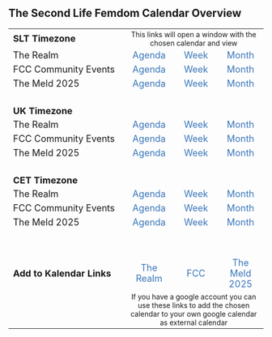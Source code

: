 ## The Second Life Femdom Calendar Overview

<style>
    a {
        text-decoration: none;
        color: rgb(58, 118, 185);
    }

    a:hover {
        text-decoration: underline;
        color: rgb(58, 118, 185);
    }

    a:visited{
        color: rgb(58, 118, 185);
    }


    html {
        font-family: 'Segoe UI', Tahoma, Geneva, Verdana, sans-serif;
    }

    .s2 {
        font-weight: bold;
        min-width: 210px;
        font-size: 18px;
    }

    .s3 {
        text-align: center;
        text-align: center;
        font-size: 14px;
    }

    .s5 {
        font-size: 18px;
    }

    .s6 {
        width: 140px;
        font-size: 18px;
        text-align: center;
    }
    div {
        margin: 50px;
    }
</style>

<table cellspacing="0" cellpadding="0">
    <tbody>
        <tr>
            <td class="s2">SLT Timezone</td>
            <td class="s3" colspan="3">This links will open a window with the chosen calendar and view
            </td>
        </tr>
        <tr>
            <td class="s5">The Realm</td>
            <td class="s6">
                <a target="_blank" href="https://calendar.google.com/calendar/u/0/embed?src=0027412020c76c7b253e5fef4ef8d3b5d8afa11eaf855b5c05486a8635d138ac@group.calendar.google.com&ctz=America/Los_Angeles&mode=agenda">Agenda</a>
            </td>
            <td class="s6">
                <a target="_blank" href="https://calendar.google.com/calendar/u/0/embed?src=0027412020c76c7b253e5fef4ef8d3b5d8afa11eaf855b5c05486a8635d138ac@group.calendar.google.com&ctz=America/Los_Angeles&mode=week">Week</a>
            </td>
            <td class="s6">
                <a target="_blank" href="https://calendar.google.com/calendar/u/0/embed?src=0027412020c76c7b253e5fef4ef8d3b5d8afa11eaf855b5c05486a8635d138ac@group.calendar.google.com&ctz=America/Los_Angeles&mode=month">Month</a>
            </td>
        </tr>
        <tr>
            <td class="s5">FCC Community Events</td>
            <td class="s6">
                <a target="_blank" href="https://calendar.google.com/calendar/u/0/embed?src=fccinsl@gmail.com&ctz=America/Los_Angeles&mode=agenda">Agenda</a>
            </td>
            <td class="s6">
                <a target="_blank" href="https://calendar.google.com/calendar/u/0/embed?src=fccinsl@gmail.com&ctz=America/Los_Angeles&mode=week">Week</a>
            </td>
            <td class="s6">
                <a target="_blank" href="https://calendar.google.com/calendar/u/0/embed?src=fccinsl@gmail.com&ctz=America/Los_Angeles&mode=month">Month</a>
            </td>
        </tr>
        <tr>
            <td class="s5">The Meld 2025</td>
            <td class="s6">
                <a target="_blank" href="https://calendar.google.com/calendar/u/0/embed?src=1f51b7dd1a046b95184855b6dae000d658b433157231877fdc58cfc2668a8143@group.calendar.google.com&ctz=America/Los_Angeles&mode=agenda">Agenda</a>
            </td>
            <td class="s6">
                <a target="_blank" href="https://calendar.google.com/calendar/u/0/embed?src=1f51b7dd1a046b95184855b6dae000d658b433157231877fdc58cfc2668a8143@group.calendar.google.com&ctz=America/Los_Angeles&mode=week">Week</a>
            </td>
            <td class="s6">
                <a target="_blank" href="https://calendar.google.com/calendar/u/0/embed?src=1f51b7dd1a046b95184855b6dae000d658b433157231877fdc58cfc2668a8143@group.calendar.google.com&ctz=America/Los_Angeles&mode=month">Month</a>
            </td>
        </tr>
        <tr>
            <td>&nbsp;</td>
            <td></td>
            <td></td>
            <td></td>
        </tr>
        <tr>
            <td class="s2">UK Timezone</td>
            <td></td>
            <td></td>
            <td></td>
        </tr>
        <tr>
            <td class="s5">The Realm</td>
            <td class="s6"><a target="_blank"
                    href="https://calendar.google.com/calendar/u/0/embed?src=0027412020c76c7b253e5fef4ef8d3b5d8afa11eaf855b5c05486a8635d138ac@group.calendar.google.com&ctz=Europe/London&mode=agenda">Agenda</a>
            </td>
            <td class="s6"><a target="_blank"
                    href="https://calendar.google.com/calendar/u/0/embed?src=0027412020c76c7b253e5fef4ef8d3b5d8afa11eaf855b5c05486a8635d138ac@group.calendar.google.com&ctz=Europe/London&mode=week">Week</a>
            </td>
            <td class="s6"><a target="_blank"
                    href="https://calendar.google.com/calendar/u/0/embed?src=0027412020c76c7b253e5fef4ef8d3b5d8afa11eaf855b5c05486a8635d138ac@group.calendar.google.com&ctz=Europe/London&mode=month">Month</a>
            </td>
        </tr>
        <tr>
            <td class="s5">FCC Community Events</td>
            <td class="s6">
                <a target="_blank" href="https://calendar.google.com/calendar/u/0/embed?src=fccinsl@gmail.com&ctz=Europe/London&mode=agenda">Agenda</a>
            </td>
            <td class="s6">
                <a target="_blank" href="https://calendar.google.com/calendar/u/0/embed?src=fccinsl@gmail.com&ctz=Europe/London&mode=week">Week</a>
            </td>
            <td class="s6">
                <a target="_blank" href="https://calendar.google.com/calendar/u/0/embed?src=fccinsl@gmail.com&ctz=Europe/London&mode=month">Month</a>
            </td>
        </tr>
        <tr>
            <td class="s5">The Meld 2025</td>
            <td class="s6">
                <a target="_blank" href="https://calendar.google.com/calendar/u/0/embed?src=1f51b7dd1a046b95184855b6dae000d658b433157231877fdc58cfc2668a8143@group.calendar.google.com&ctz=Europe/London&mode=agenda">Agenda</a>
            </td>
            <td class="s6">
                <a target="_blank" href="https://calendar.google.com/calendar/u/0/embed?src=1f51b7dd1a046b95184855b6dae000d658b433157231877fdc58cfc2668a8143@group.calendar.google.com&ctz=Europe/London&mode=week">Week</a>
            </td>
            <td class="s6">
                <a target="_blank" href="https://calendar.google.com/calendar/u/0/embed?src=1f51b7dd1a046b95184855b6dae000d658b433157231877fdc58cfc2668a8143@group.calendar.google.com&ctz=Europe/London&mode=month">Month</a>
            </td>
        </tr>
        <tr>
            <td>&nbsp;</td>
            <td></td>
            <td></td>
            <td></td>
        </tr>
        <tr>
            <td class="s2">CET Timezone</td>
            <td></td>
            <td></td>
            <td></td>
        </tr>
        <tr>
            <td class="s5">The Realm</td>
            <td class="s6"><a target="_blank"
                    href="https://calendar.google.com/calendar/u/0/embed?src=0027412020c76c7b253e5fef4ef8d3b5d8afa11eaf855b5c05486a8635d138ac@group.calendar.google.com&ctz=Europe/Berlin&mode=agenda">Agenda</a>
            </td>
            <td class="s6"><a target="_blank"
                    href="https://calendar.google.com/calendar/u/0/embed?src=0027412020c76c7b253e5fef4ef8d3b5d8afa11eaf855b5c05486a8635d138ac@group.calendar.google.com&ctz=Europe/Berlin&mode=week">Week</a>
            </td>
            <td class="s6"><a target="_blank"
                    href="https://calendar.google.com/calendar/u/0/embed?src=0027412020c76c7b253e5fef4ef8d3b5d8afa11eaf855b5c05486a8635d138ac@group.calendar.google.com&ctz=Europe/Berlin&mode=month">Month</a>
            </td>
        </tr>
        <tr>
            <td class="s5">FCC Community Events</td>
            <td class="s6">
                <a target="_blank" href="https://calendar.google.com/calendar/u/0/embed?src=fccinsl@gmail.com&ctz=Europe/Berlin&mode=agenda">Agenda</a>
            </td>
            <td class="s6">
                <a target="_blank" href="https://calendar.google.com/calendar/u/0/embed?src=fccinsl@gmail.com&ctz=Europe/Berlin&mode=week">Week</a>
            </td>
            <td class="s6">
                <a target="_blank" href="https://calendar.google.com/calendar/u/0/embed?src=fccinsl@gmail.com&ctz=Europe/Berlin&mode=month">Month</a>
            </td>
        </tr>
        <tr>
            <td class="s5">The Meld 2025</td>
            <td class="s6">
                <a target="_blank" href="https://calendar.google.com/calendar/u/0/embed?src=1f51b7dd1a046b95184855b6dae000d658b433157231877fdc58cfc2668a8143@group.calendar.google.com&ctz=Europe/Berlin&mode=agenda">Agenda</a>
            </td>
            <td class="s6">
                <a target="_blank" href="https://calendar.google.com/calendar/u/0/embed?src=1f51b7dd1a046b95184855b6dae000d658b433157231877fdc58cfc2668a8143@group.calendar.google.com&ctz=Europe/Berlin&mode=week">Week</a>
            </td>
            <td class="s6">
                <a target="_blank" href="https://calendar.google.com/calendar/u/0/embed?src=1f51b7dd1a046b95184855b6dae000d658b433157231877fdc58cfc2668a8143@group.calendar.google.com&ctz=Europe/Berlin&mode=month">Month</a>
            </td>
        </tr>
        <tr>
            <td>&nbsp;</td>
            <td></td>
            <td></td>
            <td></td>
        </tr>
        <tr>
            <td>&nbsp;</td>
            <td></td>
            <td></td>
            <td></td>
        </tr>
        <tr>
            <td class="s2">Add to Kalendar Links</td>
            <td class="s6">
                <a target="_blank" href="https://calendar.google.com/calendar?cid=0027412020c76c7b253e5fef4ef8d3b5d8afa11eaf855b5c05486a8635d138ac@group.calendar.google.com">The Realm</a>
            </td>
            <td class="s6">
                <a target="_blank" href="https://calendar.google.com/calendar?cid=fccinsl@gmail.com">FCC</a>
            </td>
            <td class="s6">
                <a target="_blank" href="https://calendar.google.com/calendar?cid=1f51b7dd1a046b95184855b6dae000d658b433157231877fdc58cfc2668a8143%40group.calendar.google.com">The Meld 2025</a>
            </td>
        </tr>
        <tr>
            <td></td>
            <td class="s3" colspan="3">If you have a google account you can use these links to add the
                chosen calendar to your own google calendar as external calendar</td>
        </tr>
    </tbody>
</table>
